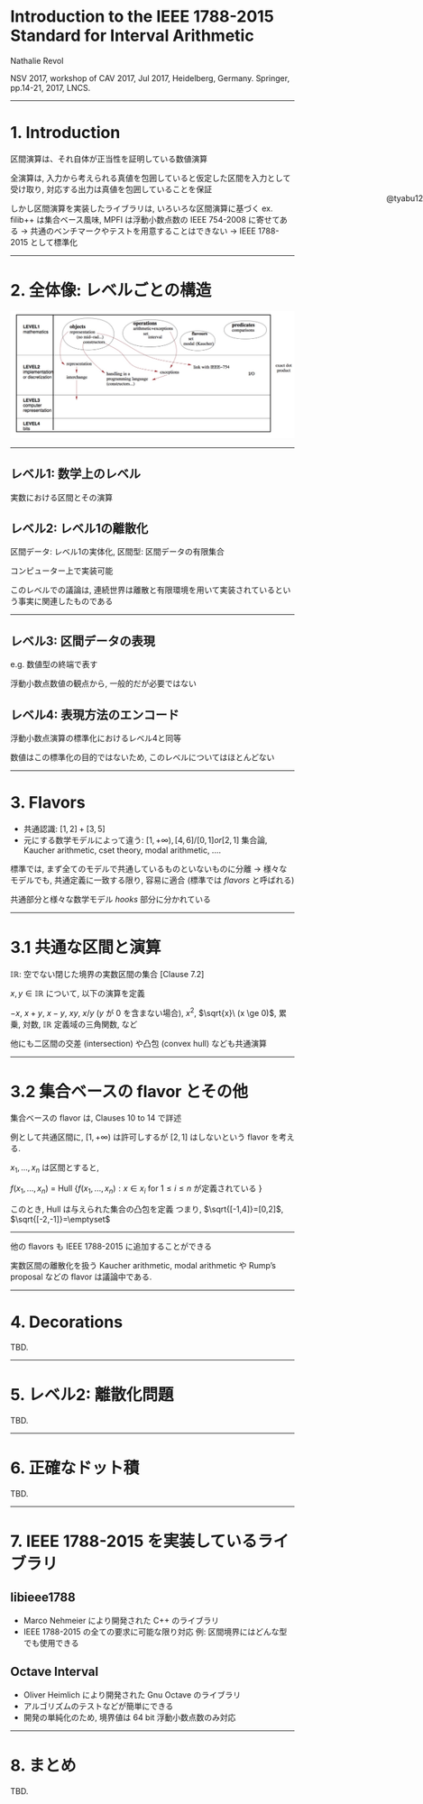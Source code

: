 <!--
$size: 4:3
$theme: default
page_number: true
*page_number: false
-->

<style>
.author {
  position: absolute;
  right: 0px;
  top: 420px;
  text-align: right;
}
</style>

Introduction to the IEEE 1788-2015 Standard for Interval Arithmetic
===

Nathalie Revol

NSV 2017, workshop of CAV 2017, Jul 2017, Heidelberg, Germany.
Springer, pp.14-21, 2017, LNCS.

<div class="author">@tyabu12</div>

---

# 1. Introduction

区間演算は、それ自体が正当性を証明している数値演算

全演算は, 入力から考えられる真値を包囲していると仮定した区間を入力として受け取り, 対応する出力は真値を包囲していることを保証

しかし区間演算を実装したライブラリは, いろいろな区間演算に基づく
ex. filib++ は集合ベース風味, MPFI は浮動小数点数の IEEE 754-2008 に寄せてある
→ 共通のベンチマークやテストを用意することはできない
→ IEEE 1788-2015 として標準化

---

# 2. 全体像: レベルごとの構造

![](../fig/hal-01559955_1.jpg)

---

## レベル1: 数学上のレベル

実数における区間とその演算

## レベル2: レベル1の離散化

区間データ: レベル1の実体化, 区間型: 区間データの有限集合

コンピューター上で実装可能

このレベルでの議論は, 連続世界は離散と有限環境を用いて実装されているという事実に関連したものである

---

## レベル3: 区間データの表現

e.g. 数値型の終端で表す

浮動小数点数値の観点から, 一般的だが必要ではない

## レベル4: 表現方法のエンコード

浮動小数点演算の標準化におけるレベル4と同等

数値はこの標準化の目的ではないため, このレベルについてはほとんどない

---

# 3. Flavors

- 共通認識: $[1,2] + [3,5]$
- 元にする数学モデルによって違う: $[1, +∞), [4,6]/[0,1] or [2,1]$
集合論, Kaucher arithmetic, cset theory, modal arithmetic, ....

標準では, まず全てのモデルで共通しているものといないものに分離
→ 様々なモデルでも, 共通定義に一致する限り, 容易に適合 (標準では *flavors* と呼ばれる)

共通部分と様々な数学モデル *hooks* 部分に分かれている

---

# 3.1 共通な区間と演算

$\mathbb{IR}$: 空でない閉じた境界の実数区間の集合 [Clause 7.2]

$x,y \in \mathbb{IR}$ について, 以下の演算を定義

$-x$, $x+y$, $x-y$, $xy$, $x/y$ ($y$ が $0$ を含まない場合), $x^2$, $\sqrt{x}\ (x \ge 0)$, 累乗, 対数, $\mathbb{IR}$ 定義域の三角関数, など

他にも二区間の交差 (intersection) や凸包 (convex hull) なども共通演算

---

# 3.2 集合ベースの flavor とその他

集合ベースの flavor は, Clauses 10 to 14 で詳述

例として共通区間に, $[1,+∞)$ は許可しするが $[2, 1]$ はしないという flavor を考える.

$x_1,...,x_n$ は区間とすると,

$f(x_1,...,x_n)$
$=$ Hull $\bigl\{ f(x_1,...,x_n) : x \in x_i$ for $1 \le i \le n$ が定義されている $\bigl\}$

このとき, Hull は与えられた集合の凸包を定義
つまり, $\sqrt{[-1,4]}=[0,2]$, $\sqrt{[-2,-1]}=\emptyset$

---

他の flavors も IEEE 1788-2015 に追加することができる

実数区間の離散化を扱う Kaucher arithmetic, modal arithmetic や Rump’s proposal などの flavor は議論中である.

---

# 4. Decorations

TBD.

---


# 5. レベル2: 離散化問題

TBD.

---

# 6. 正確なドット積

TBD.

---

# 7. IEEE 1788-2015 を実装しているライブラリ

## libieee1788

- Marco Nehmeier により開発された C++ のライブラリ
- IEEE 1788-2015 の全ての要求に可能な限り対応
例: 区間境界にはどんな型でも使用できる

## Octave Interval

- Oliver Heimlich により開発された Gnu Octave のライブラリ
- アルゴリズムのテストなどが簡単にできる
- 開発の単純化のため, 境界値は 64 bit 浮動小数点数のみ対応

---

# 8. まとめ

TBD.